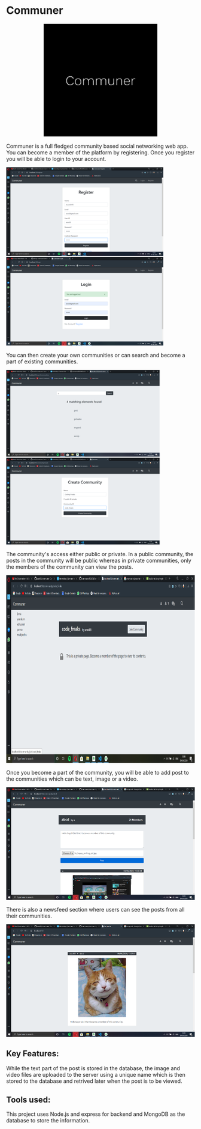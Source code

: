 # Communer
<p align="center">
<img src="public/communer.png" alt="Logo" height="300" width="auto">
 </p>
   <p>
  Communer is a full fledged community based social networking web app. 
  You can become a member of the platform by registering. Once you register you will be able to login to your account. 
 </p>
 
 <img src="screenshots/register.png" alt="Logo" width="420"><img src="screenshots/login.png" alt="Logo" width="420">
 <p>
   You can then create your own communities or can search and become a part of existing communities. 
 </p>
    <img src="screenshots/searchcom.png" alt="Logo" width="410"><img src="screenshots/createcom.png" alt="Logo" width="410">
    
   <p>
   The community's access either public or private. In a public community, the posts in the community will be public whereas in private communities, only the members of the community can view the posts. 
   </p>
   <p align="center">
      <img src="screenshots/pvtcom.png" alt="Logo" height="500" width="auto"> 
   </p>
   <p>
   Once you become a part of the community, you will be able to add post to the communities which can be text, image or a video. 
     </p>
     <img src="screenshots/post.png" alt="Logo" height="300" width="auto">
    <p>    
   There is also a newsfeed section where users can see the posts from all their communities.
 </p>
     <img src="screenshots/home.png" alt="Logo" height="300" width="auto">

Key Features:
-------------
While the text part of the post is stored in the database, the image and video files are uploaded to the server using a unique name which is then stored to the database and retrived later when the post is to be viewed.
 
Tools used:
-----------
This project uses Node.js and express for backend and MongoDB as the database to store the information.

